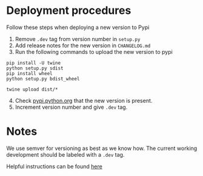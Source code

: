 # Deployment procedures

Follow these steps when deploying a new version to Pypi

1. Remove `.dev` tag from version number in `setup.py`
2. Add release notes for the new version in `CHANGELOG.md`
3. Run the following commands to upload the new version to pypi

```
pip install -U twine
python setup.py sdist
pip install wheel
python setup.py bdist_wheel
```

```
twine upload dist/*
```

4. Check [pypi.python.org](pypi.python.org) that the new version is present.
5. Increment version number and give `.dev` tag.


# Notes

We use semver for versioning as best as we know how. The current working development should be labeled with a `.dev` tag.


Helpful instructions can be found [here](https://github.com/fhamborg/news-please/wiki/PyPI---How-to-upload-a-new-version)
